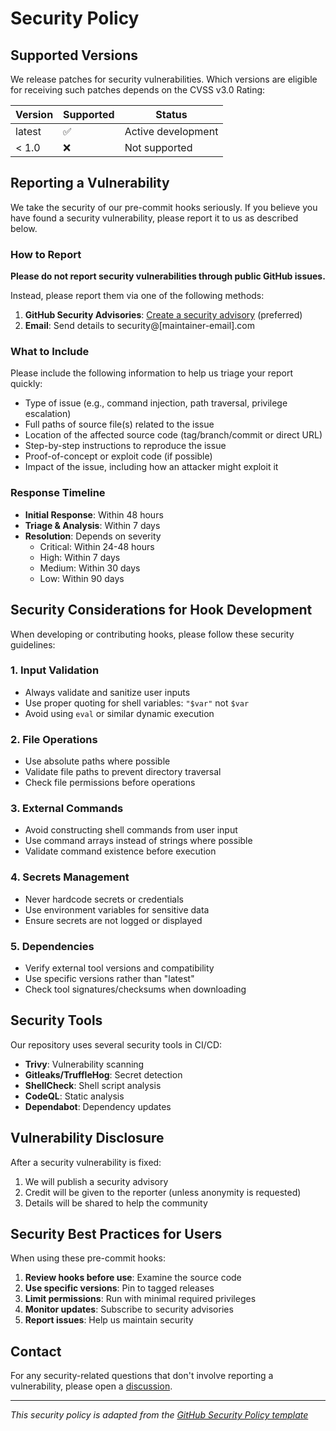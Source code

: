 # Security Policy

## Supported Versions

We release patches for security vulnerabilities. Which versions are eligible for receiving such patches depends on the CVSS v3.0 Rating:

| Version | Supported          | Status              |
| ------- | ------------------ | ------------------- |
| latest  | :white_check_mark: | Active development  |
| < 1.0   | :x:                | Not supported       |

## Reporting a Vulnerability

We take the security of our pre-commit hooks seriously. If you believe you have found a security vulnerability, please report it to us as described below.

### How to Report

**Please do not report security vulnerabilities through public GitHub issues.**

Instead, please report them via one of the following methods:

1. **GitHub Security Advisories**: [Create a security advisory](https://github.com/aRustyDev/pre-commit-hooks/security/advisories/new) (preferred)
2. **Email**: Send details to security@[maintainer-email].com

### What to Include

Please include the following information to help us triage your report quickly:

- Type of issue (e.g., command injection, path traversal, privilege escalation)
- Full paths of source file(s) related to the issue
- Location of the affected source code (tag/branch/commit or direct URL)
- Step-by-step instructions to reproduce the issue
- Proof-of-concept or exploit code (if possible)
- Impact of the issue, including how an attacker might exploit it

### Response Timeline

- **Initial Response**: Within 48 hours
- **Triage & Analysis**: Within 7 days
- **Resolution**: Depends on severity
  - Critical: Within 24-48 hours
  - High: Within 7 days
  - Medium: Within 30 days
  - Low: Within 90 days

## Security Considerations for Hook Development

When developing or contributing hooks, please follow these security guidelines:

### 1. Input Validation
- Always validate and sanitize user inputs
- Use proper quoting for shell variables: `"$var"` not `$var`
- Avoid using `eval` or similar dynamic execution

### 2. File Operations
- Use absolute paths where possible
- Validate file paths to prevent directory traversal
- Check file permissions before operations

### 3. External Commands
- Avoid constructing shell commands from user input
- Use command arrays instead of strings where possible
- Validate command existence before execution

### 4. Secrets Management
- Never hardcode secrets or credentials
- Use environment variables for sensitive data
- Ensure secrets are not logged or displayed

### 5. Dependencies
- Verify external tool versions and compatibility
- Use specific versions rather than "latest"
- Check tool signatures/checksums when downloading

## Security Tools

Our repository uses several security tools in CI/CD:

- **Trivy**: Vulnerability scanning
- **Gitleaks/TruffleHog**: Secret detection
- **ShellCheck**: Shell script analysis
- **CodeQL**: Static analysis
- **Dependabot**: Dependency updates

## Vulnerability Disclosure

After a security vulnerability is fixed:

1. We will publish a security advisory
2. Credit will be given to the reporter (unless anonymity is requested)
3. Details will be shared to help the community

## Security Best Practices for Users

When using these pre-commit hooks:

1. **Review hooks before use**: Examine the source code
2. **Use specific versions**: Pin to tagged releases
3. **Limit permissions**: Run with minimal required privileges
4. **Monitor updates**: Subscribe to security advisories
5. **Report issues**: Help us maintain security

## Contact

For any security-related questions that don't involve reporting a vulnerability, please open a [discussion](https://github.com/aRustyDev/pre-commit-hooks/discussions).

---

*This security policy is adapted from the [GitHub Security Policy template](https://docs.github.com/en/code-security/getting-started/adding-a-security-policy-to-your-repository)*
